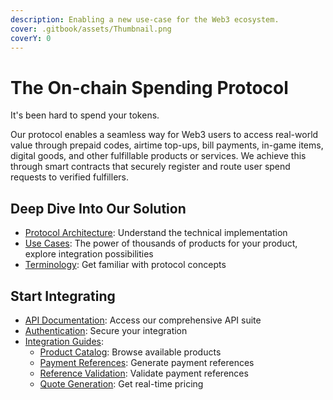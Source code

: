 ```yaml
---
description: Enabling a new use-case for the Web3 ecosystem.
cover: .gitbook/assets/Thumbnail.png
coverY: 0
---
```


# The On-chain Spending Protocol

It's been hard to spend your tokens.

Our protocol enables a seamless way for Web3 users to access real-world value through prepaid codes, airtime top-ups, bill payments, in-game items, digital goods, and other fulfillable products or services. We achieve this through smart contracts that securely register and route user spend requests to verified fulfillers.

## Deep Dive Into Our Solution

* [Protocol Architecture](welcome/architecture/): Understand the technical implementation
* [Use Cases](welcome/use-cases.md): The power of thousands of products for your product, explore integration possibilities
* [Terminology](welcome/terminology.md): Get familiar with protocol concepts

## Start Integrating

* [API Documentation](fulfiller-api/api-reference/): Access our comprehensive API suite
* [Authentication](fulfiller-api/authentication.md): Secure your integration
* [Integration Guides](fulfiller-api/guides/):
  * [Product Catalog](fulfiller-api/guides/get-available-products.md): Browse available products
  * [Payment References](fulfiller-api/guides/get-a-payment-reference.md): Generate payment references
  * [Reference Validation](fulfiller-api/guides/validate-a-payment-reference.md): Validate payment references
  * [Quote Generation](fulfiller-api/guides/get-a-quote.md): Get real-time pricing
